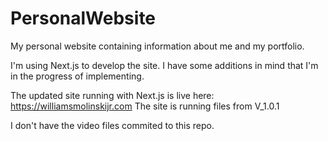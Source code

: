 # PersonalWebsite
My personal website containing information about me and my portfolio.

I'm using Next.js to develop the site. I have some additions in mind that I'm in the progress of implementing. 

The updated site running with Next.js is live here: https://williamsmolinskijr.com
The site is running files from V_1.0.1

I don't have the video files commited to this repo.
